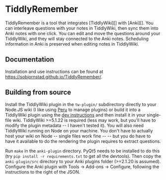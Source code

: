 # TiddlyRemember

TiddlyRemember is a tool that integrates [TiddlyWiki][] with [Anki][].
You can interleave questions with your notes in TiddlyWiki,
    then sync them into Anki notes with one click.
You can edit and move the questions around your TiddlyWiki,
    and they will stay connected to the Anki notes.
Scheduling information in Anki is preserved when editing notes in TiddlyWiki.

## Documentation

Installation and use instructions can be found at
https://sobjornstad.github.io/TiddlyRemember/.


## Building from source

Install the TiddlyWiki plugin in the `tw-plugin/` subdirectory
    directly to your Node.JS wiki
    (I like using [Peru][] to manage plugins)
    or build it into a TiddlyWiki plugin using the [dev instructions][]
    and then install it in your single-file wiki.
TiddlyWiki >=5.1.22 is required
    (less may work, but you'll have to modify the plugin metadata -- I haven't tested it).
You will also need TiddlyWiki running on Node on your machine.
You don't have to actually host your wiki on Node --
    single files work fine --
    -- but you do have to have it available to do the rendering
    the plugin requires to extract questions.

Run `make` in the `anki-plugin` directory.
PyQt5 needs to be installed to do this
    (try `pip install -r requirements.txt` to get all the devtools).
Then copy the `anki-plugin/src` directory
    to your Anki plugins folder (>=2.1.20 is assumed).
Configure the Anki plugin with Tools -> Add-ons -> Configure,
    following the instructions to the right of the JSON.

[Peru]: https://github.com/buildinspace/peru
[dev instructions]: https://tiddlywiki.com/dev/#Developing%20plugins%20using%20Node.js%20and%20GitHub

